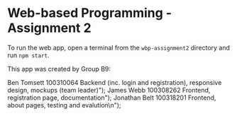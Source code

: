 # Web-based Programming - Assignment 2

To run the web app, open a terminal from the `wbp-assignment2` directory and run `npm start`.

This app was created by Group B9:

Ben Tomsett     100310064       Backend (inc. login and registration), responsive design, mockups (team leader)");
James Webb      100308262       Frontend, registration page, documentation");
Jonathan Belt       100318201       Frontend, about pages, testing and evalution\n");
